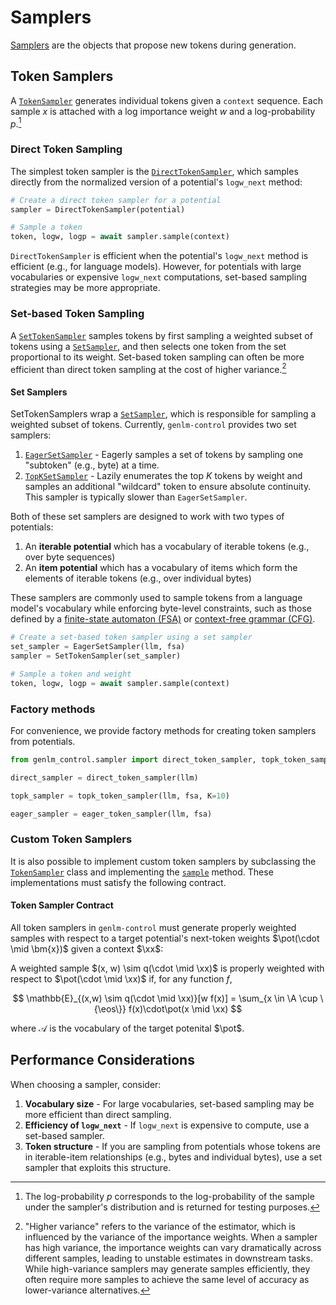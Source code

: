 # Samplers

[Samplers](../reference/genlm_control/sampler/__init__) are the objects that propose new tokens during generation.

## Token Samplers

A [`TokenSampler`](../reference/genlm_control/sampler/token/#genlm_control.sampler.token.TokenSampler) generates individual tokens given a `context` sequence. Each sample $x$ is attached with a log importance weight $w$ and a log-probability $p$.[^1]

[^1]: The log-probability $p$ corresponds to the log-probability of the sample under the sampler's distribution and is returned for testing purposes.

### Direct Token Sampling

The simplest token sampler is the [`DirectTokenSampler`](../reference/genlm_control/sampler/token/#genlm_control.sampler.token.DirectTokenSampler), which samples directly from the normalized version of a potential's `logw_next` method:

```python
# Create a direct token sampler for a potential
sampler = DirectTokenSampler(potential)

# Sample a token
token, logw, logp = await sampler.sample(context)
```

`DirectTokenSampler` is efficient when the potential's `logw_next` method is efficient (e.g., for language models). However, for potentials with large vocabularies or expensive `logw_next` computations, set-based sampling strategies may be more appropriate.

### Set-based Token Sampling

A [`SetTokenSampler`](../reference/genlm_control/sampler/token/#genlm_control.sampler.token.SetTokenSampler) samples tokens by first sampling a weighted subset of tokens using a [`SetSampler`](../reference/genlm_control/sampler/set/#genlm_control.sampler.set.SetSampler), and then selects one token from the set proportional to its weight. Set-based token sampling can often be more efficient than direct token sampling at the cost of higher variance.[^2]

[^2]: "Higher variance" refers to the variance of the estimator, which is influenced by the variance of the importance weights. When a sampler has high variance, the importance weights can vary dramatically across different samples, leading to unstable estimates in downstream tasks. While high-variance samplers may generate samples efficiently, they often require more samples to achieve the same level of accuracy as lower-variance alternatives.

#### Set Samplers

SetTokenSamplers wrap a [`SetSampler`](../reference/genlm_control/sampler/set/#genlm_control.sampler.set.SetSampler), which is responsible for sampling a weighted subset of tokens. Currently, `genlm-control` provides two set samplers:

1. [`EagerSetSampler`](../reference/genlm_control/sampler/set/#genlm_control.sampler.set.EagerSetSampler) - Eagerly samples a set of tokens by sampling one "subtoken" (e.g., byte) at a time.
2. [`TopKSetSampler`](../reference/genlm_control/sampler/set/#genlm_control.sampler.set.TopKSetSampler) - Lazily enumerates the top $K$ tokens by weight and samples an additional "wildcard" token to ensure absolute continuity. This sampler is typically slower than `EagerSetSampler`.

Both of these set samplers are designed to work with two types of potentials:

1. An **iterable potential** which has a vocabulary of iterable tokens (e.g., over byte sequences)
2. An **item potential** which has a vocabulary of items which form the elements of iterable tokens (e.g., over individual bytes)

These samplers are commonly used to sample tokens from a language model's vocabulary while enforcing byte-level constraints, such as those defined by a [finite-state automaton (FSA)](../reference/genlm_control/potential/wfsa/__init__) or [context-free grammar (CFG)](../reference/genlm_control/potential/wcfg/__init__).

```python
# Create a set-based token sampler using a set sampler
set_sampler = EagerSetSampler(llm, fsa)
sampler = SetTokenSampler(set_sampler)

# Sample a token and weight
token, logw, logp = await sampler.sample(context)
```

### Factory methods

For convenience, we provide factory methods for creating token samplers from potentials.

```python
from genlm_control.sampler import direct_token_sampler, topk_token_sampler, eager_token_sampler

direct_sampler = direct_token_sampler(llm)

topk_sampler = topk_token_sampler(llm, fsa, K=10)

eager_sampler = eager_token_sampler(llm, fsa)
```

### Custom Token Samplers

It is also possible to implement custom token samplers by subclassing the [`TokenSampler`](../reference/genlm_control/sampler/token/#genlm_control.sampler.token.TokenSampler) class and implementing the [`sample`](../reference/genlm_control/sampler/token/#genlm_control.sampler.token.TokenSampler.sample) method. These implementations must satisfy the following contract.

#### Token Sampler Contract

All token samplers in `genlm-control` must generate properly weighted samples with respect to a target potential's next-token weights $\pot(\cdot \mid \bm{x})$ given a context $\xx$:

A weighted sample $(x, w) \sim q(\cdot \mid \xx)$ is properly weighted with respect to $\pot(\cdot \mid \xx)$ if, for any function $f$,

$$
\mathbb{E}_{(x,w) \sim q(\cdot \mid \xx)}[w f(x)] = \sum_{x \in \A \cup \{\eos\}} f(x)\cdot\pot(x \mid \xx)
$$

where $\mathcal{A}$ is the vocabulary of the target potenital $\pot$.


## Performance Considerations

When choosing a sampler, consider:

1. **Vocabulary size** - For large vocabularies, set-based sampling may be more efficient than direct sampling.
2. **Efficiency of `logw_next`** - If `logw_next` is expensive to compute, use a set-based sampler.
3. **Token structure** - If you are sampling from potentials whose tokens are in iterable-item relationships (e.g., bytes and individual bytes), use a set sampler that exploits this structure.
